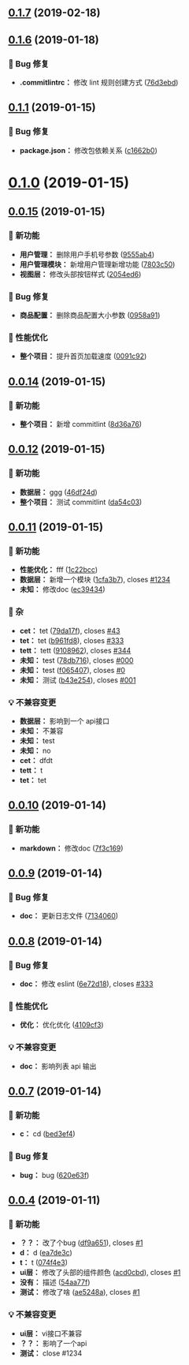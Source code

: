 ## [0.1.7](https://github.com/nicecoders/jimi-web-changelog/compare/v0.1.6...v0.1.7) (2019-02-18)


## [0.1.6](https://github.com/nicecoders/jimi-web-changelog/compare/0.1.1...v0.1.6) (2019-01-18)

### 🐛 Bug 修复

* **.commitlintrc：** 修改 lint 规则创建方式 ([76d3ebd](https://github.com/nicecoders/jimi-web-changelog/commit/76d3ebd))



## [0.1.1](https://github.com/nicecoders/jimi-web-changelog/compare/v0.1.0...0.1.1) (2019-01-15)

### 🐛 Bug 修复

* **package.json：** 修改包依赖关系 ([c1662b0](https://github.com/nicecoders/jimi-web-changelog/commit/c1662b0))



# [0.1.0](https://github.com/nicecoders/jimi-web-changelog/compare/v0.0.15...v0.1.0) (2019-01-15)


## [0.0.15](https://github.com/nicecoders/jimi-web-changelog/compare/v0.0.14...v0.0.15) (2019-01-15)

### 🌟 新功能

* **用户管理：** 删除用户手机号参数 ([9555ab4](https://github.com/nicecoders/jimi-web-changelog/commit/9555ab4))
* **用户管理模块：** 新增用户管理新增功能 ([7803c50](https://github.com/nicecoders/jimi-web-changelog/commit/7803c50))
* **视图层：** 修改头部按钮样式 ([2054ed6](https://github.com/nicecoders/jimi-web-changelog/commit/2054ed6))


### 🐛 Bug 修复

* **商品配置：** 删除商品配置大小参数 ([0958a91](https://github.com/nicecoders/jimi-web-changelog/commit/0958a91))


### 🚀 性能优化

* **整个项目：** 提升首页加载速度 ([0091c92](https://github.com/nicecoders/jimi-web-changelog/commit/0091c92))



## [0.0.14](https://github.com/nicecoders/jimi-web-changelog/compare/v0.0.12...v0.0.14) (2019-01-15)

### 🌟 新功能

* **整个项目：** 新增 commitlint ([8d36a76](https://github.com/nicecoders/jimi-web-changelog/commit/8d36a76))



## [0.0.12](https://github.com/nicecoders/jimi-web-changelog/compare/v0.0.11...v0.0.12) (2019-01-15)

### 🌟 新功能

* **数据层：** ggg ([46df24d](https://github.com/nicecoders/jimi-web-changelog/commit/46df24d))
* **整个项目：** 测试 commitlint ([da54c03](https://github.com/nicecoders/jimi-web-changelog/commit/da54c03))



## [0.0.11](https://github.com/nicecoders/jimi-web-changelog/compare/v0.0.10...v0.0.11) (2019-01-15)

### 🌟 新功能

* **性能优化：** fff ([1c22bcc](https://github.com/nicecoders/jimi-web-changelog/commit/1c22bcc))
* **数据层：** 新增一个模块 ([1cfa3b7](https://github.com/nicecoders/jimi-web-changelog/commit/1cfa3b7)), closes [#1234](https://github.com/nicecoders/jimi-web-changelog/issues/1234)
* **未知：** 修改doc ([ec39434](https://github.com/nicecoders/jimi-web-changelog/commit/ec39434))


### 🚴 杂

* **cet：** tet ([79da17f](https://github.com/nicecoders/jimi-web-changelog/commit/79da17f)), closes [#43](https://github.com/nicecoders/jimi-web-changelog/issues/43)
* **tet：** tet ([b961fd8](https://github.com/nicecoders/jimi-web-changelog/commit/b961fd8)), closes [#333](https://github.com/nicecoders/jimi-web-changelog/issues/333)
* **tett：** tett ([9108962](https://github.com/nicecoders/jimi-web-changelog/commit/9108962)), closes [#344](https://github.com/nicecoders/jimi-web-changelog/issues/344)
* **未知：** test ([78db716](https://github.com/nicecoders/jimi-web-changelog/commit/78db716)), closes [#000](https://github.com/nicecoders/jimi-web-changelog/issues/000)
* **未知：** test ([f065407](https://github.com/nicecoders/jimi-web-changelog/commit/f065407)), closes [#0](https://github.com/nicecoders/jimi-web-changelog/issues/0)
* **未知：** 测试 ([b43e254](https://github.com/nicecoders/jimi-web-changelog/commit/b43e254)), closes [#001](https://github.com/nicecoders/jimi-web-changelog/issues/001)


### 💡 不兼容变更

* **数据层：** 影响到一个 api接口
* **未知：** 不兼容
* **未知：** test
* **未知：** no
* **cet：** dfdt
* **tett：** t
* **tet：** tet



## [0.0.10](https://github.com/nicecoders/jimi-web-changelog/compare/v0.0.9...v0.0.10) (2019-01-14)

### 🌟 新功能

* **markdown：** 修改doc ([7f3c169](https://github.com/nicecoders/jimi-web-changelog/commit/7f3c169))



## [0.0.9](https://github.com/nicecoders/jimi-web-changelog/compare/v0.0.8...v0.0.9) (2019-01-14)

### 🐛 Bug 修复

* **doc：** 更新日志文件 ([7134060](https://github.com/nicecoders/jimi-web-changelog/commit/7134060))



## [0.0.8](https://github.com/nicecoders/jimi-web-changelog/compare/v0.0.7...v0.0.8) (2019-01-14)

### 🐛 Bug 修复

* **doc：** 修改 eslint ([6e72d18](https://github.com/nicecoders/jimi-web-changelog/commit/6e72d18)), closes [#333](https://github.com/nicecoders/jimi-web-changelog/issues/333)


### 🚀 性能优化

* **优化：** 优化优化 ([4109cf3](https://github.com/nicecoders/jimi-web-changelog/commit/4109cf3))


### 💡 不兼容变更

* **doc：** 影响列表 api 输出



## [0.0.7](https://github.com/nicecoders/jimi-web-changelog/compare/v0.0.4...v0.0.7) (2019-01-14)

### 🌟 新功能

* **c：** cd ([bed3ef4](https://github.com/nicecoders/jimi-web-changelog/commit/bed3ef4))


### 🐛 Bug 修复

* **bug：** bug ([620e63f](https://github.com/nicecoders/jimi-web-changelog/commit/620e63f))



## [0.0.4](https://github.com/nicecoders/jimi-web-changelog/compare/ae5248a...v0.0.4) (2019-01-11)

### 🌟 新功能

* **？？：** 改了个bug ([df9a651](https://github.com/nicecoders/jimi-web-changelog/commit/df9a651)), closes [#1](https://github.com/nicecoders/jimi-web-changelog/issues/1)
* **d：** d ([ea7de3c](https://github.com/nicecoders/jimi-web-changelog/commit/ea7de3c))
* **t：** t ([074f4e3](https://github.com/nicecoders/jimi-web-changelog/commit/074f4e3))
* **ui层：** 修改了头部的组件颜色 ([acd0cbd](https://github.com/nicecoders/jimi-web-changelog/commit/acd0cbd)), closes [#1](https://github.com/nicecoders/jimi-web-changelog/issues/1)
* **没有：** 描述 ([54aa77f](https://github.com/nicecoders/jimi-web-changelog/commit/54aa77f))
* **测试：** 修改了啥 ([ae5248a](https://github.com/nicecoders/jimi-web-changelog/commit/ae5248a)), closes [#1](https://github.com/nicecoders/jimi-web-changelog/issues/1)


### 💡 不兼容变更

* **ui层：** vi接口不兼容
* **？？：** 影响了一个api
* **测试：** close #1234



